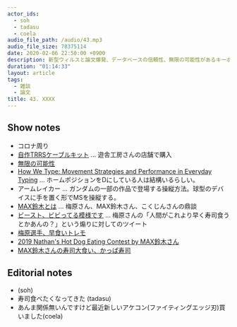 ```yaml
---
actor_ids:
  - soh
  - tadasu
  - coela
audio_file_path: /audio/43.mp3
audio_file_size: 78375114
date: 2020-02-06 22:50:00 +0900
description: 新型ウィルスと論文爆発、データベースの信頼性、無限の可能性があるキーボード、早食いの攻略について話しました。
duration: "01:14:33"
layout: article
tags: 
  - 雑談
  - 論文
title: 43. XXXX
---
```


## Show notes
- コロナ周り
- [自作TRRSケーブルキット](https://mobile.twitter.com/yushakobo/status/1085410057053966341) ... 遊舎工房さんの店舗で購入
- [無限の可能性](https://booth.pm/ja/items/1313334) 
- [How We Type: Movement Strategies and Performance in Everyday Typing](https://userinterfaces.aalto.fi/how-we-type/) ... ホームポジションをDにしている人は結構いるらしい。
- アームレイカー ... ガンダムの一部の作品で登場する操縦方法。球型のデバイスに手を置く形でMSを操縦する。
- [MAX鈴木とは](https://www.youtube.com/watch?v=KK_QdhsVl8U) ... 梅原さん、MAX鈴木さん、こくじんさんの鼎談
- [ビースト、ビビってる模様です](https://twitter.com/FReeMax1027/status/1222883402509979650) ... 梅原さんの「人間がこれより早く寿司食うとかあんの？」という煽りに対してのツイート
- [梅原選手、早食いトレモ](https://www.youtube.com/watch?v=Ykrh1l_Xrq0)
- [2019 Nathan's Hot Dog Eating Contest by MAX鈴木さん](https://www.youtube.com/watch?v=G12v68U7tgo)
- [MAX鈴木さんの寿司大食い、かっぱ寿司](https://www.youtube.com/watch?v=wmV-urzRHLY)

## Editorial notes
- (soh)
- 寿司食べたくなってきた (tadasu)
- あんま関係無いんですけど最近新しいアケコン(ファイティングエッジ刃)買いました(coela)

